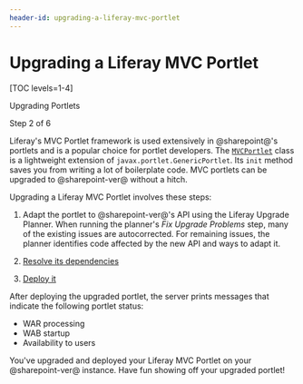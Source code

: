 ```yaml
---
header-id: upgrading-a-liferay-mvc-portlet
---
```


# Upgrading a Liferay MVC Portlet

[TOC levels=1-4]

<div class="learn-path-step row">
    <p id="stepTitle">Upgrading Portlets</p><p>Step 2 of 6</p>
</div>

Liferay's MVC Portlet framework is used extensively in @sharepoint@'s portlets and
is a popular choice for portlet developers. The
[`MVCPortlet`](@platform-ref@/7.2-latest/javadocs/portal-kernel/com/liferay/portal/kernel/portlet/bridges/mvc/MVCPortlet.html)
class is a lightweight extension of `javax.portlet.GenericPortlet`. Its `init`
method saves you from writing a lot of boilerplate code. MVC portlets can be
upgraded to @sharepoint-ver@ without a hitch. 

Upgrading a Liferay MVC Portlet involves these steps:

1.  Adapt the portlet to @sharepoint-ver@'s API using the Liferay Upgrade Planner.
    When running the planner's *Fix Upgrade Problems* step, many of the existing
    issues are autocorrected. For remaining issues, the planner identifies code
    affected by the new API and ways to adapt it.

2.  [Resolve its dependencies](/docs/7-2/tutorials/-/knowledge_base/t/resolving-a-projects-dependencies)

3.  [Deploy it](/docs/7-2/reference/-/knowledge_base/r/deploying-a-project)

After deploying the upgraded portlet, the server prints messages that indicate
the following portlet status:

-   WAR processing
-   WAB startup
-   Availability to users

You've upgraded and deployed your Liferay MVC Portlet on your @sharepoint-ver@
instance. Have fun showing off your upgraded portlet!
